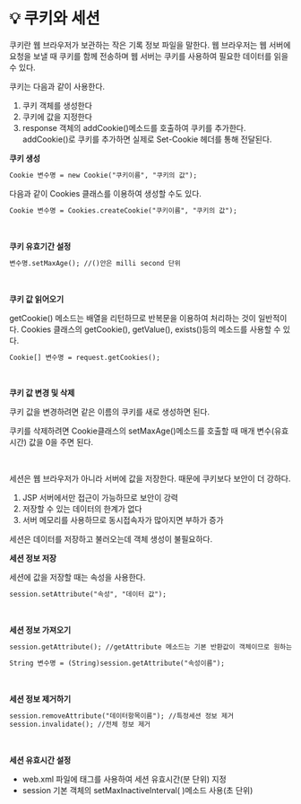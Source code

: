 # 💡 **쿠키와 세션**

쿠키란 웹 브라우저가 보관하는 작은 기록 정보 파일을 말한다. 웹 브라우저는 웹 서버에 요청을 보낼 때 쿠키를 함께 전송하며 웹 서버는 쿠키를 사용하여 필요한 데이터를 읽을 수 있다.


쿠키는 다음과 같이 사용한다.

1. 쿠키 객체를 생성한다
2. 쿠키에 값을 지정한다
3. response 객체의 addCookie()메소드를 호출하여 쿠키를 추가한다. addCookie()로 쿠키를 추가하면 실제로 Set-Cookie 헤더를 통해 전달된다.

**쿠키 생성**

  ```jsp
 Cookie 변수명 = new Cookie("쿠키이름", "쿠키의 값");
  ```

다음과 같이 Cookies 클래스를 이용하여 생성할 수도 있다.

  ```jsp
 Cookie 변수명 = Cookies.createCookie("쿠키이름", "쿠키의 값");
  ```

<br>

**쿠키 유효기간 설정**

  ```jsp
 변수명.setMaxAge(); //()안은 milli second 단위
  ```

<br>

**쿠키 값 읽어오기**

getCookie() 메소드는 배열을 리턴하므로 반복문을 이용하여 처리하는 것이 일반적이다. Cookies 클래스의 getCookie(), getValue(), exists()등의 메소드를 사용할 수 있다.

  ```jsp
 Cookie[] 변수명 = request.getCookies();
  ```
 
 <br>

**쿠키 값 변경 및 삭제**

쿠키 값을 변경하려면 같은 이름의 쿠키를 새로 생성하면 된다.

쿠키를 삭제하려면 Cookie클래스의 setMaxAge()메소드를 호출할 때 매개 변수(유효시간) 값을 0을 주면 된다.

<br>

세션은 웹 브라우저가 아니라 서버에 값을 저장한다. 때문에 쿠키보다 보안이 더 강하다.

1. JSP 서버에서만 접근이 가능하므로 보안이 강력
2. 저장할 수 있는 데이터의 한계가 없다
3. 서버 메모리를 사용하므로 동시접속자가 많아지면 부하가 증가

세션은 데이터를 저장하고 불러오는데 객체 생성이 불필요하다.

**세션 정보 저장**

세션에 값을 저장할 때는 속성을 사용한다.

  ```jsp
 session.setAttribute("속성", "데이터 값");
  ```
  
<br>
  
**세션 정보 가져오기**

  ```jsp
 session.getAttribute(); //getAttribute 메소드는 기본 반환값이 객체이므로 원하는 데이터 타입으로 캐스팅 해주어야 한다.
 
 String 변수명 = (String)session.getAttribute("속성이름");
  ```
  
<br>

**세션 정보 제거하기**

  ```jsp
 session.removeAttribute("데이터항목이름"); //특정세션 정보 제거
 session.invalidate(); //전체 정보 제거
  ```

<br>

**세션 유효시간 설정**

- web.xml 파일에 <session-config>태그를 사용하여 세션 유효시간(분 단위) 지정
- session 기본 객체의 setMaxInactiveInterval( )메소드 사용(초 단위)
  
  
  
